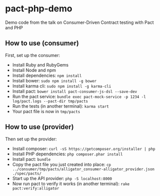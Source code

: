# pact-php-demo
Demo code from the talk on Consumer-Driven Contract testing with Pact and PHP

## How to use (consumer)
First, set up the consumer:
* Install Ruby and RubyGems
* Install Node and npm
* Install dependencies: `npm install`
* Install bower: `sudo npm install -g bower`
* Install karma cli: `sudo npm install -g karma-cli`
* Install pact: `bower install pact-consumer-js-dsl --save-dev`
* Run the pact service: `bundle exec pact-mock-service -p 1234 -l log/pact.logs --pact-dir tmp/pacts`
* Run the tests (in another terminal): `karma start`
* Your pact file is now in `tmp/pacts`

## How to use (provider)
Then set up the provider:
* Install composer: `curl -sS https://getcomposer.org/installer | php`
* Install PHP dependencies: `php composer.phar install`
* Install pact: `bundle`
* Copy the pact file you just created into place: `cp ../consumer/tmp/pacts/alligator_consumer-alligator_provider.json ./spec/pacts/`
* Start up the API provider: `php -S localhost:8000`
* Now run pact to verify it works (in another terminal): `rake pact:verify:alligator`
